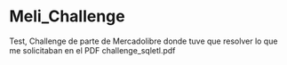 # Meli_Challenge

Test, Challenge de parte de Mercadolibre donde tuve que resolver lo que me solicitaban en el PDF challenge_sqletl.pdf
